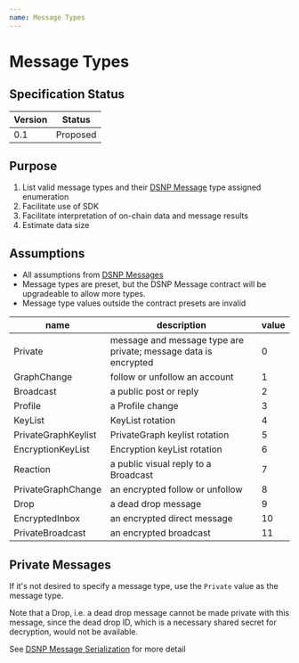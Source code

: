 ```yaml
---
name: Message Types
---
```


# Message Types

## Specification Status

| Version | Status |
---------- | ---------
| 0.1     | Proposed |

## Purpose
1. List valid message types and their [DSNP Message](/DSNP/DSNP-Messages) type assigned enumeration
1. Facilitate use of SDK
1. Facilitate interpretation of on-chain data and message results
1. Estimate data size


## Assumptions
* All assumptions from [DSNP Messages](/DSNP/DSNP-Messages)
* Message types are preset, but the DSNP Message contract will be upgradeable to allow more types.
* Message type values outside the contract presets are invalid

| name     | description | value |
|-------    |-------------| ----|
| Private | message and message type are private; message data is encrypted | 0 |
| GraphChange | follow or unfollow an account | 1 |
| Broadcast | a public post or reply | 2 |
| Profile | a Profile change | 3 |
| KeyList | KeyList rotation | 4 |
| PrivateGraphKeylist | PrivateGraph keylist rotation | 5 |
| EncryptionKeyList | Encryption keyList rotation | 6 |
| Reaction | a public visual reply to a Broadcast | 7 |
| PrivateGraphChange | an encrypted follow or unfollow | 8
| Drop | a dead drop message | 9
| EncryptedInbox | an encrypted direct message | 10
| PrivateBroadcast | an encrypted broadcast | 11

## Private Messages
If it's not desired to specify a message type, use the `Private` value as the message type.

Note that a Drop, i.e. a dead drop message cannot be made private with this message, since the dead drop ID, which is a necessary shared secret for decryption, would not be available.

See [DSNP Message Serialization](/DSNP/DSNP-Message-Serialization) for more detail
